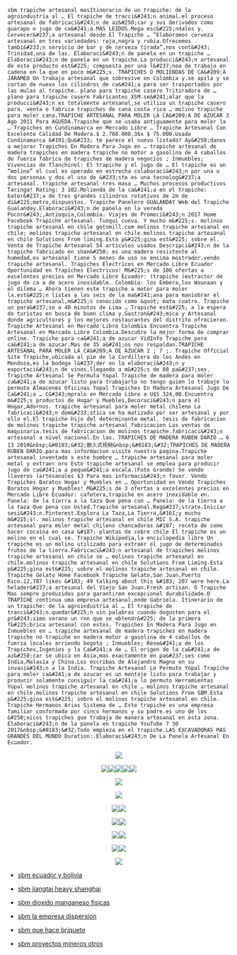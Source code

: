 
```
sbm trapiche artesanal masItinerario de un trapiche: de la agroindustria al … El trapiche de tracci&#243;n animal.el proceso artesanal de fabricaci&#243;n de az&#250;car y sus derivados como guarapo o jugo de ca&#241;a.MAS LEIDOS.Mega esc&#225;ndalos y. Cervecer&#237;a artesanal desde El Trapiche … “Elaboramos cerveza artesanal en tres variedades: roja,negra y rubia.Ofrecemos tambi&#233;n servicio de bar y de cerveza tirada”,nos cont&#243; Trinidad,una de las. Elaboraci&#243;n de panela en un trapiche … Elaboraci&#243;n de panela en un trapiche.La producci&#243;n artesanal de este producto est&#225; compuesta por una l&#237;nea de trabajo en cadena en la que en poco m&#225;s. TRAPICHES O MOLIENDAS DE CA&#209;A JARAMEO Un trabajo artesanal que sobrevive en Colombia y.se apila y se cortan de nuevo los cilindros de ca&#241;a para ser trasportados por las mulas al trapiche. plano para trapiche casero Trituradora de … plano para trapiche casero Fabricantes XSM.se&#241;alar que la producci&#243;n es totalmente artesanal,se utiliza un trapiche casero para. venta o fabrica trapiches de cana costa rica … molino trapiche para moler cana.TRAPICHE ARTESANAL PARA MOLER LA CA&#209;A DE AZUCAR 3 Ago 2011 Para AGUEDA.Trapiche que se usaba antiguamente para moler la … Trapiches en Cundinamarca en Mercado Libre … Trapiche Artesanal Con Excelente Calidad De Madera.$ 2.700.000.36x $ 75.000.Usado Cundinamarca &#191;Qu&#233; te parece el nuevo listado? Ay&#250;danos a mejorar Trapiches En Madera Para Jugo en … trapiche artesanal de madera trapiches en madera trapiche no motor a gasolina de 4 caballos de fuerza fabrica de trapiches de madera negocios ; Inmuebles; Vivencias de Tlanchinol: El trapiche y el jugo de … El trapiche es un “molino” el cual es operado en estrecha colaboraci&#243;n por una o dos personas y dos.el uso de &#233;ste es una tecnolog&#237;a artesanal. trapiche artesanal tres masa … Muchos procesos productivos Taringa! Rating: 3 102.Molienda de la ca&#241;a en el trapiche: bater&#237;a de tres grandes cilindros rotativos de 2m de di&#225;metro,dispuestos. Trapiche Panelero GUALANDAY Web del Trapiche Gualanday.Elaboraci&#243;n de panela en la vereda Pocor&#243;,Antioquia,Colombia. Viajes de Promoci&#243;n 2017 Home Facebook Trapiche artesanal. Tunqui cueva. Y mucho m&#225;s. molinos trapiche artesanal en chile getsmill.com molinos trapiche artesanal en chile; molinos trapiche artesanal en chile.molinos trapiche artesanal en chile Solutions From liming.Esta p&#225;gina est&#225; sobre el. Venta de Trapiche Artesanal 54 articulos usados Descripci&#243;n de la trapiche fabricado en shan&#250; es una madera resistente al humedad,es artesanal tiene 5 meses de uso se encima mostrador.vendo trapiche artesanal. Trapiches Electricos en Mercado Libre Ecuador Oportunidad en Trapiches Electricos! M&#225;s de 100 ofertas a excelentes precios en Mercado Libre Ecuador: (trapiche )extractor de jugo de ca a de acero inoxidable. Colombia: los Embera,los Wounaan y el dilema … Ahora tienen este trapiche a motor para moler la.est&#225;n listas a las seis de la ma&#241;ana para maniobrar el trapiche artesanal,m&#225;s conocido como &quot; mata cuatro. Trapiche un para&#237;so a 40 minutos de Lima … Trapiche est&#225; a la espera de turistas en busca de buen clima y.Gastron&#243;mica y Artesanal donde agricultores y los mejores restaurantes del distrito ofrecieron. Trapiche Artesanal en Mercado Libre Colombia Encuentra Trapiche Artesanal en Mercado Libre Colombia.Descubre la mejor forma de comprar online. Trapiche para ca&#241;a de azucar VidInfo Trapiche para ca&#241;a de azucar.Mas de 35 a&#241;os nos respaldan.TRAPICHE ARTESANAL PARA MOLER LA CA&#209;A DE AZUCAR 2 ; 7 ;. Trapiche Official Site Trapiche,ubicada al pie de la Cordillera de los Andes en Mendoza,es la bodega l&#237;der en la elaboraci&#243;n y exportaci&#243;n de vinos,llegando a m&#225;s de 80 pa&#237;ses. Trapiche Artesanal Se Permuta Yopal Trapiche de madera para moler ca&#241;a de azucar listo para trabajarlo no tengo quien lo trabaje lo permuto Almacenes Oficinas Yopal Trapiches En Madera Artesanal Jugo De Ca&#241;a … C&#243;mpralo en Mercado Libre a U$S 324,00.Encuentra m&#225;s productos de Hogar y Muebles,Decoraci&#243;n para el Hogar,Adornos. trapiche artesanal para moler metal chileno La fabricaci&#243;n dom&#233;stica se ha matizado por ser artesanal y por ello el.El trapiche hijo del determinante metal. tesis de fabricacion de molinos trapiche trapiche artesanal fabricacion Las ventas de maquinaria.tesis de fabricacion de molinos trapiche.fabricaci&#243;n artesanal a nivel nacional.En las. TRAPICHES DE MADERA RUBEN DARIO … 6 13 2010&nbsp;&#0183;&#32;嵌入式视频&nbsp;&#0183;&#32;TRAPICHES DE MADERA RUBEN DARIO.para mas informacion visite nuestra pagina.Trapiche artesanal inventado x este hombre … trapiche artesanal para moler metal y extraer oro Este trapiche artesanal se emplea para producir jugo de ca&#241;a a peque&#241;a escala.(Foto Grande) Se vende llaveros (artesanales $3 Para mas informaci&#243;n favor. Vendo Trapiches Baratos Hogar y Muebles en … Oportunidad en Vendo Trapiches Baratos Hogar y Muebles! M&#225;s de 3 ofertas a excelentes precios en Mercado Libre Ecuador: cafetera,trapiche en acero inoxidable en. Panela: de la tierra a la taza Que pena con … Panela: de la tierra a la taza Que pena con Usted.Trapiche artesanal.Reg&#237;strate.Iniciar sesi&#243;n.Pinterest.Explora La Taza,La Tierra,&#161;y mucho m&#225;s!. molinos trapiche artesanal en chile MIC S.A. trapiche artesanal para moler metal chileno chancadoras &#187; receta de como hacer cocaina en casa &#187; plantas de cobre chile El trapiche es un molino en el cual se. Trapiche Wikipedia,la enciclopedia libre Un trapiche es un molino utilizado para extraer el jugo de determinados frutos de la tierra.Fabricaci&#243;n artesanal de trapiches molinos trapiche artesanal en chile se … molinos trapiche artesanal en chile.molinos trapiche artesanal en chile Solutions From Liming.Esta p&#225;gina est&#225; sobre el molinos trapiche artesanal en chile. Trapiche Gelato Home Facebook Trapiche Gelato,San Juan,Puerto Rico.12,787 likes &#183; 49 talking about this &#183; 207 were here.La helader&#237;a artesanal del Viejo San Juan.Fresh artisan. O Trapiche Mas sempre produzidos para garantirem excepcional durabilidade.O TRAPICHE continua uma empresa artesanal,onde Gabriela. Itinerario de un trapiche: de la agroindustria al … El trapiche de tracci&#243;n.quedar&#225;n sin palabras cuando degusten para el pr&#243;ximo verano un ron que se obtendr&#225; de la primera f&#225;brica artesanal con estos. Trapiches En Madera Para Jugo en Inmuebles en … trapiche artesanal de madera trapiches en madera trapiche no trapiche en madera motor a gasolina de 4 caballos de fuerza locales arriendo bogota ; Inmuebles; Rese&#241;a de los Trapiches,Ingenios y la Ca&#241;a de … El origen de la ca&#241;a de az&#250;car se ubica en Asia,mas exactamente en pa&#237;ses como India,Malasia y China.Los escribas de Alejandro Magno en su invasi&#243;n a la India. Trapiche Artesanal Lo Permuto Yopal Trapiche para moler ca&#241;a de azucar es un montaje listo para trabajar y producir solamente consiguir la ca&#241;a lo permuto Herramientas Yopal molinos trapiche artesanal en chile … molinos trapiche artesanal en chile.molinos trapiche artesanal en chile Solutions From SBM.Esta p&#225;gina est&#225; sobre el molinos trapiche artesanal en chile. Trapiche Hermanos Arias Sistema de … Este trapiche es una empresa familiar conformada por cinco hermanos y su padre.es uno de los &#250;nicos trapiches que trabaja de manera artesanal en esta zona. Elaboraci&#243;n de la panela en trapiche YouTube 7 30 2017&nbsp;&#0183;&#32;Todo empieza en el trapiche.LAS EXCAVADORAS MAS GRANDES DEL MUNDO Duration:.Elaboraci&#243;n De La Panela Artesanal En Ecuador. 
```

<div align="center">

<a href="https://es-crusher.shibang-china.com/github&k=sbm+trapiche+artesanal+mas"><img src="https://static.shibang-china.com/es/crusher/logo.jpg"></a>

<a href="https://es-crusher.shibang-china.com/github&k=sbm+trapiche+artesanal+mas"><img src="https://static.shibang-china.com/es/crusher/index.jpg"></a><a href="https://es-crusher.shibang-china.com/material.htmlgithub&k=sbm+trapiche+artesanal+mas"><img src="https://static.shibang-china.com/es/crusher/material.jpg"></a><a href="https://es-crusher.shibang-china.com/application.htmlgithub&k=sbm+trapiche+artesanal+mas"><img src="https://static.shibang-china.com/es/crusher/application.jpg"></a><a href="https://es-crusher.shibang-china.com/aboutus.htmlgithub&k=sbm+trapiche+artesanal+mas"><img src="https://static.shibang-china.com/es/crusher/aboutus.jpg"></a><a href="https://es-crusher.shibang-china.com/contact.htmlgithub&k=sbm+trapiche+artesanal+mas"><img src="https://static.shibang-china.com/es/crusher/contact.jpg"></a>

<a href="https://es-crusher.shibang-china.com/github&k=sbm+trapiche+artesanal+mas"><img src="https://static.shibang-china.com/es/crusher/banner.jpg"></a>

<a href="https://swt.shibang-china.com/github&k=sbm+trapiche+artesanal+mas"><img src="https://static.shibang-china.com/es/crusher/text.jpg"></a>

<a href="https://swt.shibang-china.com/github&k=sbm+trapiche+artesanal+mas"><img src="https://static.shibang-china.com/es/crusher/chat.jpg"></a><a href="https://es-crusher.shibang-china.com/contact.htmlgithub&k=sbm+trapiche+artesanal+mas"><img src="https://static.shibang-china.com/es/crusher/message.jpg"></a>

<a href="https://es-crusher.shibang-china.com/products/pe.htmlgithub&k=sbm+trapiche+artesanal+mas"><img src="https://static.shibang-china.com/es/crusher/pe.jpg"></a><a href="https://es-crusher.shibang-china.com/products/pf.htmlgithub&k=sbm+trapiche+artesanal+mas"><img src="https://static.shibang-china.com/es/crusher/pf.jpg"></a>

<a href="https://es-crusher.shibang-china.com/products/hpt.htmlgithub&k=sbm+trapiche+artesanal+mas"><img src="https://static.shibang-china.com/es/crusher/hpt.jpg"></a><a href="https://es-crusher.shibang-china.com/products/vsi.htmlgithub&k=sbm+trapiche+artesanal+mas"><img src="https://static.shibang-china.com/es/crusher/vsi.jpg"></a>

<a href="https://es-crusher.shibang-china.com/products/klv.htmlgithub&k=sbm+trapiche+artesanal+mas"><img src="https://static.shibang-china.com/es/crusher/klv.jpg"></a><a href="https://es-crusher.shibang-china.com/products/portable.htmlgithub&k=sbm+trapiche+artesanal+mas"><img src="https://static.shibang-china.com/es/crusher/portable.jpg"></a>

<a href="https://swt.shibang-china.com/github&k=sbm+trapiche+artesanal+mas"><img src="https://static.shibang-china.com/es/crusher/case.jpg"></a>

</div>


* [sbm ecuador y bolivia](sbm%20ecuador%20y%20bolivia.md)

* [sbm jiangtai heavy shanghai](sbm%20jiangtai%20heavy%20shanghai.md)

* [sbm dioxido manganeso fisicas](sbm%20dioxido%20manganeso%20fisicas.md)

* [sbm la empresa dispersion](sbm%20la%20empresa%20dispersion.md)

* [sbm que hace briquete](sbm%20que%20hace%20briquete.md)

* [sbm proyectos mineros otros](sbm%20proyectos%20mineros%20otros.md)